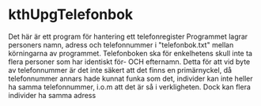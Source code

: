 # kthUpgTelefonbok
Det här är ett program för hantering ett telefonregister
Programmet lagrar personers namn, adress och telefonnummer i "telefonbok.txt"
mellan körningarna av programmet. Telefonboken ska för enkelhetens skull inte ta flera personer som har identiskt för- OCH efternamn.
Detta för att vid byte av telefonnummer är det inte säkert att det finns en primärnyckel, då telefonnummer annars hade kunnat
funka som det, individer kan inte heller ha samma telefonnummer, i.o.m att det är så i verkligheten.
Dock kan flera individer ha samma adress
